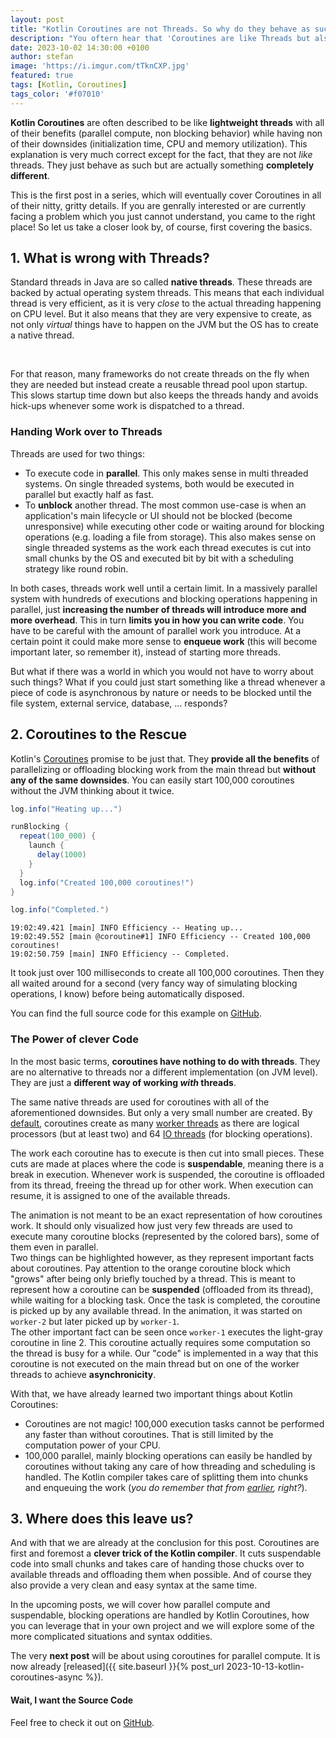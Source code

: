 ```yaml
---
layout: post
title: "Kotlin Coroutines are not Threads. So why do they behave as such?"
description: "You oftern hear that 'Coroutines are like Threads but also different'. But if they are not threads, then what are they and how are they implemented on the JVM? This post will explain the basics."
date: 2023-10-02 14:30:00 +0100
author: stefan
image: 'https://i.imgur.com/tTknCXP.jpg'
featured: true
tags: [Kotlin, Coroutines]
tags_color: '#f07010'
---
```


**Kotlin Coroutines** are often described to be like **lightweight threads** with all of their benefits (parallel compute, non blocking behavior) while having non of their downsides (initialization time, CPU and memory utilization). This explanation is very much correct except for the fact, that they are not *like* threads. They just behave as such but are actually something **completely different**.

This is the first post in a series, which will eventually cover Coroutines in all of their nitty, gritty details. If you are genrally interested or are currently facing a problem which you just cannot understand, you came to the right place! So let us take a closer look by, of course, first covering the basics.


## 1. What is wrong with Threads?

Standard threads in Java are so called **native threads**. These threads are backed by actual operating system threads. This means that each individual thread is very efficient, as it is very *close* to the actual threading happening on CPU level. But it also means that they are very expensive to create, as not only *virtual* things have to happen on the JVM but the OS has to create a native thread.

<motion-canvas-player 
    src="{{ '/js/animation/coroutines/coroutines-1-threads.js' | prepend: site.baseurl }}" 
    auto="true">
</motion-canvas-player><br/>

For that reason, many frameworks do not create threads on the fly when they are needed but instead create a reusable thread pool upon startup. This slows startup time down but also keeps the threads handy and avoids hick-ups whenever some work is dispatched to a thread.

### Handing Work over to Threads

Threads are used for two things:
- To execute code in **parallel**. This only makes sense in multi threaded systems. On single threaded systems, both would be executed in parallel but exactly half as fast.
- To **unblock** another thread. The most common use-case is when an application's main lifecycle or UI should not be blocked (become unresponsive) while executing other code or waiting around for blocking operations (e.g. loading a file from storage). This also makes sense on single threaded systems as the work each thread executes is cut into small chunks by the OS and executed bit by bit with a scheduling strategy like round robin.

In both cases, threads work well until a certain limit. In a massively parallel system with hundreds of executions and blocking operations happening in parallel, just **increasing the number of threads will introduce more and more overhead**. This in turn **limits you in how you can write code**. You have to be careful with the amount of parallel work you introduce. At a certain point it could make more sense to **enqueue work** (this will become important later, so remember it), instead of starting more threads.

But what if there was a world in which you would not have to worry about such things? What if you could just start something like a thread whenever a piece of code is asynchronous by nature or needs to be blocked until the file system, external service, database, ... responds?

## 2. Coroutines to the Rescue

Kotlin's [Coroutines](https://kotlinlang.org/docs/coroutines-guide.html) promise to be just that. They **provide all the benefits** of parallelizing or offloading blocking work from the main thread but **without any of the same downsides**. You can easily start 100,000 coroutines without the JVM thinking about it twice.

```java
log.info("Heating up...")

runBlocking {
  repeat(100_000) {
    launch {
      delay(1000)
    }
  }
  log.info("Created 100,000 coroutines!")
}

log.info("Completed.")
```

```
19:02:49.421 [main] INFO Efficiency -- Heating up...
19:02:49.552 [main @coroutine#1] INFO Efficiency -- Created 100,000 coroutines!
19:02:50.759 [main] INFO Efficiency -- Completed.
```

It took just over 100 milliseconds to create all 100,000 coroutines. Then they all waited around for a second (very fancy way of simulating blocking operations, I know) before being automatically disposed.

You can find the full source code for this example on [GitHub](https://github.com/StefanKreidel/blog-example-projects/blob/posts/coroutines/1-basics/kotlin-coroutines/src/main/kotlin/Efficiency.kt).

### The Power of clever Code

In the most basic terms, **coroutines have nothing to do with threads**. They are no alternative to threads nor a different implementation (on JVM level). They are just a **different way of working *with* threads**.

The same native threads are used for coroutines with all of the aforementioned downsides. But only a very small number are created. By [default](https://github.com/Kotlin/kotlinx.coroutines/blob/master/kotlinx-coroutines-core/jvm/src/scheduling/Dispatcher.kt), coroutines create as many [worker threads](https://github.com/Kotlin/kotlinx.coroutines/blob/2a580dfda516dff197c400669cceebc78bfb647a/kotlinx-coroutines-core/jvm/src/scheduling/Tasks.kt#L33-L37) as there are logical processors (but at least two) and 64 [IO threads](https://github.com/Kotlin/kotlinx.coroutines/blob/2a580dfda516dff197c400669cceebc78bfb647a/kotlinx-coroutines-core/jvm/src/scheduling/Dispatcher.kt#L62-L65) (for blocking operations).

The work each coroutine has to execute is then cut into small pieces. These cuts are made at places where the code is **suspendable**, meaning there is a break in execution. Whenever work is suspended, the coroutine is offloaded from its thread, freeing the thread up for other work. When execution can resume, it is assigned to one of the available threads.

<motion-canvas-player 
    src="{{ '/js/animation/coroutines/coroutines-2-basic.js' | prepend: site.baseurl }}">
</motion-canvas-player>

The animation is not meant to be an exact representation of how coroutines work. It should only visualized how just very few threads are used to execute many coroutine blocks (represented by the colored bars), some of them even in parallel.<br/>
Two things can be highlighted however, as they represent important facts about coroutines. Pay attention to the orange coroutine block which "grows" after being only briefly touched by a thread. This is meant to represent how a coroutine can be **suspended** (offloaded from its thread), while waiting for a blocking task. Once the task is completed, the coroutine is picked up by any available thread. In the animation, it was started on `worker-2` but later picked up by `worker-1`.<br/>
The other  important fact can be seen once `worker-1` executes the light-gray coroutine in line 2. This coroutine actually requires some computation so the thread is busy for a while. Our "code" is implemented in a way that this coroutine is not executed on the main thread but on one of the worker threads to achieve **asynchronicity**.

With that, we have already learned two important things about Kotlin Coroutines:
- Coroutines are not magic! 100,000 execution tasks cannot be performed any faster than without coroutines. That is still limited by the computation power of your CPU.
- 100,000 parallel, mainly blocking operations can easily be handled by coroutines without taking any care of how threading and scheduling is handled. The Kotlin compiler takes care of splitting them into chunks and enqueuing the work (*you do remember that from [earlier](#handing-work-over-to-threads), right?*).

## 3. Where does this leave us?

And with that we are already at the conclusion for this post. Coroutines are first and foremost a **clever trick of the Kotlin compiler**. It cuts suspendable code into small chunks and takes care of handing those chucks over to available threads and offloading them when possible. And of course they also provide a very clean and easy syntax at the same time.

In the upcoming posts, we will cover how parallel compute and suspendable, blocking operations are handled by Kotlin Coroutines, how you can leverage that in your own project and we will explore some of the more complicated situations and syntax oddities.

The very **next post** will be about using coroutines for parallel compute. It is now already [released]({{ site.baseurl }}{% post_url 2023-10-13-kotlin-coroutines-async %}).

#### Wait, I want the Source Code

Feel free to check it out on [GitHub](https://github.com/StefanKreidel/blog-example-projects/tree/main/kotlin-coroutines).


<script src="{{ '/js/motion-canvas-player.js' | prepend: site.baseurl }}" type="text/javascript"></script>
